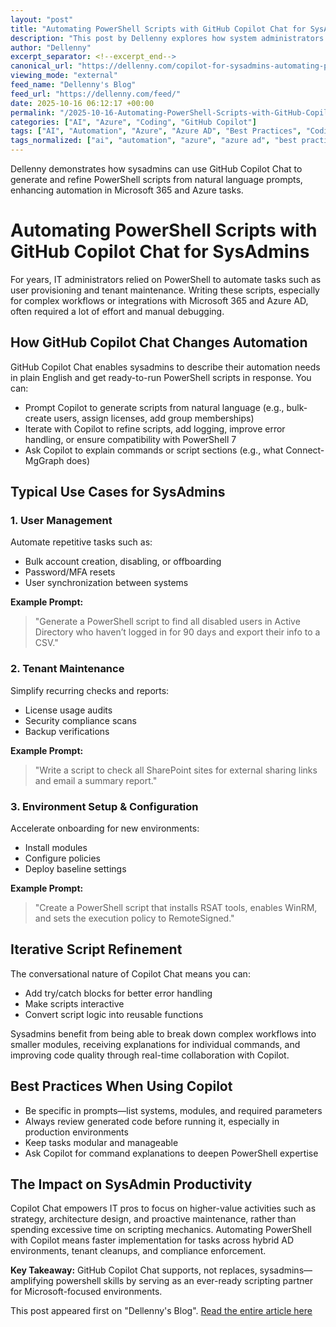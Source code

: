 ```yaml
---
layout: "post"
title: "Automating PowerShell Scripts with GitHub Copilot Chat for SysAdmins"
description: "This post by Dellenny explores how system administrators can use GitHub Copilot Chat to automate PowerShell script generation through plain English prompts. It covers typical sysadmin scenarios like user management, tenant maintenance, and environment setup, showing how Copilot Chat helps refine scripts, explain commands, and streamline automation in Microsoft 365 and Azure environments."
author: "Dellenny"
excerpt_separator: <!--excerpt_end-->
canonical_url: "https://dellenny.com/copilot-for-sysadmins-automating-powershell-script-generation-from-plain-english-prompts/"
viewing_mode: "external"
feed_name: "Dellenny's Blog"
feed_url: "https://dellenny.com/feed/"
date: 2025-10-16 06:12:17 +00:00
permalink: "/2025-10-16-Automating-PowerShell-Scripts-with-GitHub-Copilot-Chat-for-SysAdmins.html"
categories: ["AI", "Azure", "Coding", "GitHub Copilot"]
tags: ["AI", "Automation", "Azure", "Azure AD", "Best Practices", "Coding", "Error Handling", "GitHub Copilot", "GitHub Copilot Chat", "IT Administration", "M365 Copilot", "Microsoft 365", "Microsoft Graph PowerShell", "On Prem Active Directory", "Posts", "PowerShell", "Script Generation", "SharePoint", "SysAdmin", "Tenant Maintenance", "User Provisioning"]
tags_normalized: ["ai", "automation", "azure", "azure ad", "best practices", "coding", "error handling", "github copilot", "github copilot chat", "it administration", "m365 copilot", "microsoft 365", "microsoft graph powershell", "on prem active directory", "posts", "powershell", "script generation", "sharepoint", "sysadmin", "tenant maintenance", "user provisioning"]
---
```


Dellenny demonstrates how sysadmins can use GitHub Copilot Chat to generate and refine PowerShell scripts from natural language prompts, enhancing automation in Microsoft 365 and Azure tasks.<!--excerpt_end-->

# Automating PowerShell Scripts with GitHub Copilot Chat for SysAdmins

For years, IT administrators relied on PowerShell to automate tasks such as user provisioning and tenant maintenance. Writing these scripts, especially for complex workflows or integrations with Microsoft 365 and Azure AD, often required a lot of effort and manual debugging.

## How GitHub Copilot Chat Changes Automation

GitHub Copilot Chat enables sysadmins to describe their automation needs in plain English and get ready-to-run PowerShell scripts in response. You can:

- Prompt Copilot to generate scripts from natural language (e.g., bulk-create users, assign licenses, add group memberships)
- Iterate with Copilot to refine scripts, add logging, improve error handling, or ensure compatibility with PowerShell 7
- Ask Copilot to explain commands or script sections (e.g., what Connect-MgGraph does)

## Typical Use Cases for SysAdmins

### 1. User Management

Automate repetitive tasks such as:

- Bulk account creation, disabling, or offboarding
- Password/MFA resets
- User synchronization between systems

**Example Prompt:**
> "Generate a PowerShell script to find all disabled users in Active Directory who haven’t logged in for 90 days and export their info to a CSV."

### 2. Tenant Maintenance

Simplify recurring checks and reports:

- License usage audits
- Security compliance scans
- Backup verifications

**Example Prompt:**
> "Write a script to check all SharePoint sites for external sharing links and email a summary report."

### 3. Environment Setup & Configuration

Accelerate onboarding for new environments:

- Install modules
- Configure policies
- Deploy baseline settings

**Example Prompt:**
> "Create a PowerShell script that installs RSAT tools, enables WinRM, and sets the execution policy to RemoteSigned."

## Iterative Script Refinement

The conversational nature of Copilot Chat means you can:

- Add try/catch blocks for better error handling
- Make scripts interactive
- Convert script logic into reusable functions

Sysadmins benefit from being able to break down complex workflows into smaller modules, receiving explanations for individual commands, and improving code quality through real-time collaboration with Copilot.

## Best Practices When Using Copilot

- Be specific in prompts—list systems, modules, and required parameters
- Always review generated code before running it, especially in production environments
- Keep tasks modular and manageable
- Ask Copilot for command explanations to deepen PowerShell expertise

## The Impact on SysAdmin Productivity

Copilot Chat empowers IT pros to focus on higher-value activities such as strategy, architecture design, and proactive maintenance, rather than spending excessive time on scripting mechanics. Automating PowerShell with Copilot means faster implementation for tasks across hybrid AD environments, tenant cleanups, and compliance enforcement.

**Key Takeaway:** GitHub Copilot Chat supports, not replaces, sysadmins—amplifying powershell skills by serving as an ever-ready scripting partner for Microsoft-focused environments.

This post appeared first on "Dellenny's Blog". [Read the entire article here](https://dellenny.com/copilot-for-sysadmins-automating-powershell-script-generation-from-plain-english-prompts/)
